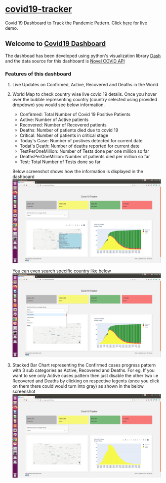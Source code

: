 # [covid19-tracker](http://www.sars-cov-2019.com/)
Covid 19 Dashboard to Track the Pandemic Pattern. Click [here](http://www.sars-cov-2019.com/) for live demo.

## Welcome to [Covid19 Dashboard](http://www.sars-cov-2019.com/)

The dashboad has been developed using python's visualization library [Dash](https://plotly.com/dash/) and the data source for this dashboard is [Novel COVID API](https://corona.lmao.ninja/)

### Features of this dashboard

1. Live Updates on Confirmed, Active, Recovered and Deaths in the World
2. World Map to check country wise live covid 19 details. Once you hover over the bubble representing country (country selected using provided dropdown) you would see below information. 
   - Confirmed: Total Number of Covid 19 Positive Patients
   - Active: Number of Active patients
   - Recovered: Number of Recovered patients
   - Deaths: Number of patients died due to covid 19
   - Critical: Number of patients in critical stage
   - Today's Case: Number of postives detected for current date
   - Todat's Death: Number of deaths reported for current date
   - TestPerOneMillion: Number of Tests done per one million so far
   - DeathsPerOneMillion: Number of patients died per million so far
   - Test: Total Number of Tests done so far
   
   Below screenshot shows how the information is displayed in the dashboard ![screenshot](https://github.com/suraj-deshmukh/covid19-tracker/blob/master/screenshots/dash5.png)
   
   You can even search specific country like below ![screenshot](https://github.com/suraj-deshmukh/covid19-tracker/blob/master/screenshots/dash2.png)
   
 3. Stacked Bar Chart representing the Confirmed cases progress pattern with 3 sub categories as Active, Recovered and Deaths. For eg. If you want to see only Active cases pattern then just disable the other two i.e Recovered and Deaths by clicking on respective legents (once you click on them there could would turn into gray) as shown in the below screenshot ![screenshot](https://github.com/suraj-deshmukh/covid19-tracker/blob/master/screenshots/dash4.png) 
